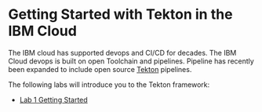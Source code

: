 # Getting Started with Tekton in the IBM Cloud
The IBM cloud has supported devops and CI/CD for decades.  The IBM Cloud devops is built on open Toolchain and pipelines.  Pipeline has recently been expanded to include open source [Tekton](https://tekton.dev/) pipelines.

The following labs will introduce you to the Tekton framework:
- [Lab 1 Getting Started](lab1/README.md)
